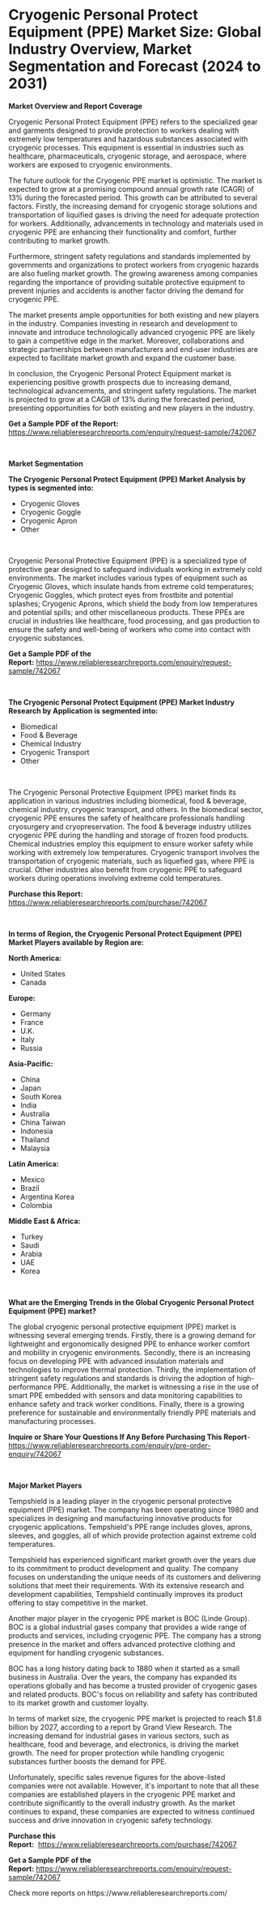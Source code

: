 <p><h1>Cryogenic Personal Protect Equipment (PPE) Market Size: Global Industry Overview, Market Segmentation and Forecast (2024 to 2031)</h1></p><p><strong>Market Overview and Report Coverage</strong></p>
<p><p>Cryogenic Personal Protect Equipment (PPE) refers to the specialized gear and garments designed to provide protection to workers dealing with extremely low temperatures and hazardous substances associated with cryogenic processes. This equipment is essential in industries such as healthcare, pharmaceuticals, cryogenic storage, and aerospace, where workers are exposed to cryogenic environments.</p><p>The future outlook for the Cryogenic PPE market is optimistic. The market is expected to grow at a promising compound annual growth rate (CAGR) of 13% during the forecasted period. This growth can be attributed to several factors. Firstly, the increasing demand for cryogenic storage solutions and transportation of liquified gases is driving the need for adequate protection for workers. Additionally, advancements in technology and materials used in cryogenic PPE are enhancing their functionality and comfort, further contributing to market growth.</p><p>Furthermore, stringent safety regulations and standards implemented by governments and organizations to protect workers from cryogenic hazards are also fueling market growth. The growing awareness among companies regarding the importance of providing suitable protective equipment to prevent injuries and accidents is another factor driving the demand for cryogenic PPE.</p><p>The market presents ample opportunities for both existing and new players in the industry. Companies investing in research and development to innovate and introduce technologically advanced cryogenic PPE are likely to gain a competitive edge in the market. Moreover, collaborations and strategic partnerships between manufacturers and end-user industries are expected to facilitate market growth and expand the customer base.</p><p>In conclusion, the Cryogenic Personal Protect Equipment market is experiencing positive growth prospects due to increasing demand, technological advancements, and stringent safety regulations. The market is projected to grow at a CAGR of 13% during the forecasted period, presenting opportunities for both existing and new players in the industry.</p></p>
<p><strong>Get a Sample PDF of the Report:</strong> <a href="https://www.reliableresearchreports.com/enquiry/request-sample/742067">https://www.reliableresearchreports.com/enquiry/request-sample/742067</a></p>
<p>&nbsp;</p>
<p><strong>Market Segmentation</strong></p>
<p><strong>The Cryogenic Personal Protect Equipment (PPE) Market Analysis by types is segmented into:</strong></p>
<p><ul><li>Cryogenic Gloves</li><li>Cryogenic Goggle</li><li>Cryogenic Apron</li><li>Other</li></ul></p>
<p>&nbsp;</p>
<p><p>Cryogenic Personal Protective Equipment (PPE) is a specialized type of protective gear designed to safeguard individuals working in extremely cold environments. The market includes various types of equipment such as Cryogenic Gloves, which insulate hands from extreme cold temperatures; Cryogenic Goggles, which protect eyes from frostbite and potential splashes; Cryogenic Aprons, which shield the body from low temperatures and potential spills; and other miscellaneous products. These PPEs are crucial in industries like healthcare, food processing, and gas production to ensure the safety and well-being of workers who come into contact with cryogenic substances.</p></p>
<p><strong>Get a Sample PDF of the Report:</strong>&nbsp;<a href="https://www.reliableresearchreports.com/enquiry/request-sample/742067">https://www.reliableresearchreports.com/enquiry/request-sample/742067</a></p>
<p>&nbsp;</p>
<p><strong>The Cryogenic Personal Protect Equipment (PPE) Market Industry Research by Application is segmented into:</strong></p>
<p><ul><li>Biomedical</li><li>Food & Beverage</li><li>Chemical Industry</li><li>Cryogenic Transport</li><li>Other</li></ul></p>
<p>&nbsp;</p>
<p><p>The Cryogenic Personal Protective Equipment (PPE) market finds its application in various industries including biomedical, food & beverage, chemical industry, cryogenic transport, and others. In the biomedical sector, cryogenic PPE ensures the safety of healthcare professionals handling cryosurgery and cryopreservation. The food & beverage industry utilizes cryogenic PPE during the handling and storage of frozen food products. Chemical industries employ this equipment to ensure worker safety while working with extremely low temperatures. Cryogenic transport involves the transportation of cryogenic materials, such as liquefied gas, where PPE is crucial. Other industries also benefit from cryogenic PPE to safeguard workers during operations involving extreme cold temperatures.</p></p>
<p><strong>Purchase this Report:</strong>&nbsp; <a href="https://www.reliableresearchreports.com/purchase/742067">https://www.reliableresearchreports.com/purchase/742067</a></p>
<p>&nbsp;</p>
<p><strong>In terms of Region, the Cryogenic Personal Protect Equipment (PPE) Market Players available by Region are:</strong></p>
<p>
    <p> <strong> North America: </strong>
        <ul>
            <li>United States</li>
            <li>Canada</li>
        </ul>
        </p> 
    <p> <strong> Europe: </strong>
        <ul>
            <li>Germany</li>
            <li>France</li>
            <li>U.K.</li>
            <li>Italy</li>
            <li>Russia</li>
        </ul>
        </p> 
    <p> <strong> Asia-Pacific: </strong>
        <ul>
            <li>China</li>
            <li>Japan</li>
            <li>South Korea</li>
            <li>India</li>
            <li>Australia</li>
            <li>China Taiwan</li>
            <li>Indonesia</li>
            <li>Thailand</li>
            <li>Malaysia</li>
        </ul>
        </p> 
    <p> <strong> Latin America: </strong>
        <ul>
            <li>Mexico</li>
            <li>Brazil</li>
            <li>Argentina Korea</li>
            <li>Colombia</li>
        </ul>
        </p> 
    <p> <strong> Middle East & Africa: </strong>
        <ul>
            <li>Turkey</li>
            <li>Saudi</li>
            <li>Arabia</li>
            <li>UAE</li>
            <li>Korea</li>
        </ul>
    </p>
    </p>
<p>&nbsp;</p>
<p><strong>What are the Emerging Trends in the Global Cryogenic Personal Protect Equipment (PPE) market?</strong></p>
<p><p>The global cryogenic personal protective equipment (PPE) market is witnessing several emerging trends. Firstly, there is a growing demand for lightweight and ergonomically designed PPE to enhance worker comfort and mobility in cryogenic environments. Secondly, there is an increasing focus on developing PPE with advanced insulation materials and technologies to improve thermal protection. Thirdly, the implementation of stringent safety regulations and standards is driving the adoption of high-performance PPE. Additionally, the market is witnessing a rise in the use of smart PPE embedded with sensors and data monitoring capabilities to enhance safety and track worker conditions. Finally, there is a growing preference for sustainable and environmentally friendly PPE materials and manufacturing processes.</p></p>
<p><strong>Inquire or Share Your Questions If Any Before Purchasing This Report</strong>- <a href="https://www.reliableresearchreports.com/enquiry/pre-order-enquiry/742067">https://www.reliableresearchreports.com/enquiry/pre-order-enquiry/742067</a></p>
<p>&nbsp;</p>
<p><strong>Major Market Players</strong></p>
<p><p>Tempshield is a leading player in the cryogenic personal protective equipment (PPE) market. The company has been operating since 1980 and specializes in designing and manufacturing innovative products for cryogenic applications. Tempshield's PPE range includes gloves, aprons, sleeves, and goggles, all of which provide protection against extreme cold temperatures.</p><p>Tempshield has experienced significant market growth over the years due to its commitment to product development and quality. The company focuses on understanding the unique needs of its customers and delivering solutions that meet their requirements. With its extensive research and development capabilities, Tempshield continually improves its product offering to stay competitive in the market.</p><p>Another major player in the cryogenic PPE market is BOC (Linde Group). BOC is a global industrial gases company that provides a wide range of products and services, including cryogenic PPE. The company has a strong presence in the market and offers advanced protective clothing and equipment for handling cryogenic substances.</p><p>BOC has a long history dating back to 1880 when it started as a small business in Australia. Over the years, the company has expanded its operations globally and has become a trusted provider of cryogenic gases and related products. BOC's focus on reliability and safety has contributed to its market growth and customer loyalty.</p><p>In terms of market size, the cryogenic PPE market is projected to reach $1.8 billion by 2027, according to a report by Grand View Research. The increasing demand for industrial gases in various sectors, such as healthcare, food and beverage, and electronics, is driving the market growth. The need for proper protection while handling cryogenic substances further boosts the demand for PPE.</p><p>Unfortunately, specific sales revenue figures for the above-listed companies were not available. However, it's important to note that all these companies are established players in the cryogenic PPE market and contribute significantly to the overall industry growth. As the market continues to expand, these companies are expected to witness continued success and drive innovation in cryogenic safety technology.</p></p>
<p><strong>Purchase this Report:</strong>&nbsp;&nbsp;<a href="https://www.reliableresearchreports.com/purchase/742067">https://www.reliableresearchreports.com/purchase/742067</a></p>
<p></p>
<p><strong>Get a Sample PDF of the Report:</strong>&nbsp;<a href="https://www.reliableresearchreports.com/enquiry/request-sample/742067">https://www.reliableresearchreports.com/enquiry/request-sample/742067</a></p>
<p>Check more reports on https://www.reliableresearchreports.com/</p>